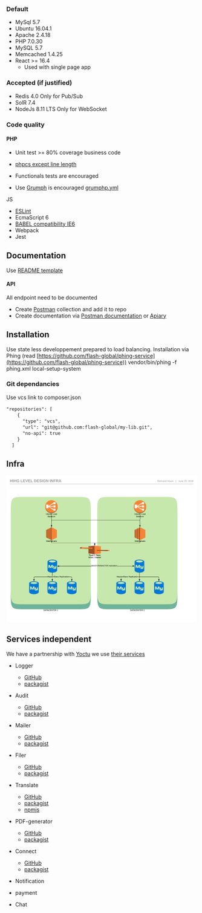 ### Default

- MySql 5.7 
- Ubuntu 16.04.1 
- Apache 2.4.18 
- PHP 7.0.30 
- MySQL 5.7 
- Memcached 1.4.25 
- React &gt;= 16.4 
    - Used with single page app 

### Accepted (if justified)

- Redis 4.0 Only for Pub/Sub 
- SolR 7.4 
- NodeJs 8.11 LTS Only for WebSocket 

### Code quality

#### PHP

- Unit test &gt;= 80% coverage business code 
- [phpcs except line length](https://github.com/flash-global/it-public-documentation/blob/master/configurations/phpcs.xml) 

- Functionals tests are encouraged 
- Use [Grumph](https://github.com/phpro/grumphp) is encouraged [grumphp.yml](https://github.com/flash-global/it-public-documentation/blob/master/configurations/grumphp.yml) 

JS

- [ESLint](https://github.com/flash-global/it-public-documentation/blob/master/configurations/.eslintrc.json) 
- EcmaScript 6 
- [BABEL compatibility IE6](https://github.com/flash-global/it-public-documentation/blob/master/configurations/.babelrc) 
- Webpack 
- Jest 

## Documentation

Use [README template](https://github.com/flash-global/it-public-documentation/wiki/Project-readme-template)

#### API

All endpoint need to be documented

- Create [Postman](https://www.getpostman.com/collection) collection and add it to repo 
- Create documentation via [Postman documentation](https://www.getpostman.com/docs/v6/postman/api_documentation/viewing_documentation) or [Apiary](https://apiary.io/) 

## Installation

Use state less developpement prepared to load balancing. Installation via Phing (read [https://github.com/flash-global/phing-service](https://github.com/flash-global/phing-service)) vendor/bin/phing -f phing.xml local-setup-system

### Git dependancies

Use vcs link to composer.json

```
"repositories": [
    {
      "type": "vcs",
      "url": "git@github.com:flash-global/my-lib.git",
      "no-api": true
    }
  ]
```

## Infra
![](https://github.com/flash-global/it-public-documentation/raw/master/img/infra%20architecture.png)
## Services independent

We have a partnership with [Yoctu](https://www.yoctu.com/) we use [their services](https://www.yoctu.com/services/)

- Logger 
    - [GitHub](https://github.com/flash-global/logger-client) 
    - [packagist](https://packagist.org/packages/fei/logger-client) 

- Audit 
    - [GitHub](https://github.com/flash-global/audit-client) 
    - [packagist](https://packagist.org/packages/fei/audit-client) 

- Mailer 
    - [GitHub](https://github.com/flash-global/mailer-client) 
    - [packagist](https://packagist.org/packages/fei/mailer-client) 

- Filer 
    - [GitHub](https://github.com/flash-global/filer-client) 
    - [packagist](https://packagist.org/packages/fei/filer-client) 

- Translate 
    - [GitHub](https://github.com/flash-global/translate-client) 
    - [packagist](https://packagist.org/packages/fei/translate-client) 
    - [npmjs](https://www.npmjs.com/package/translate-client-js) 

- PDF-generator 
    - [GitHub](https://github.com/flash-global/pdf-generator-client) 
    - [packagist](https://packagist.org/packages/fei/pdf-generator-client) 

- Connect 
    - [GitHub](https://github.com/flash-global/connect-client) 
    - [packagist](https://packagist.org/packages/fei/connect-client) 

- Notification 
- payment 
- Chat

